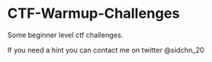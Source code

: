 # CTF-Warmup-Challenges
Some beginner level ctf challenges.

If you need a hint you can contact me on twitter @sidchn_20
